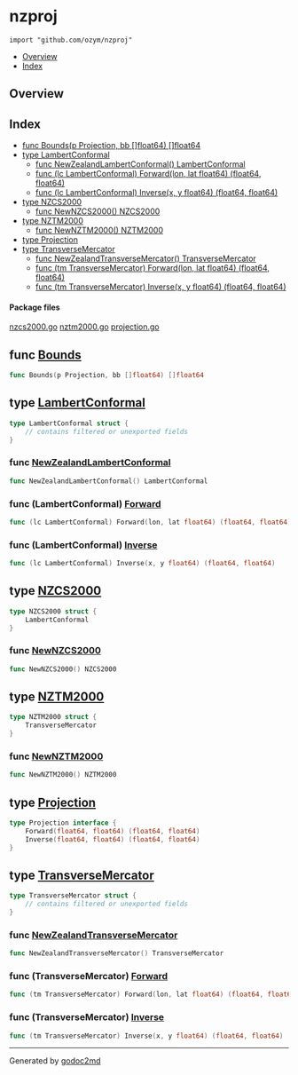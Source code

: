 

# nzproj
`import "github.com/ozym/nzproj"`

* [Overview](#pkg-overview)
* [Index](#pkg-index)

## <a name="pkg-overview">Overview</a>



## <a name="pkg-index">Index</a>
* [func Bounds(p Projection, bb []float64) []float64](#Bounds)
* [type LambertConformal](#LambertConformal)
  * [func NewZealandLambertConformal() LambertConformal](#NewZealandLambertConformal)
  * [func (lc LambertConformal) Forward(lon, lat float64) (float64, float64)](#LambertConformal.Forward)
  * [func (lc LambertConformal) Inverse(x, y float64) (float64, float64)](#LambertConformal.Inverse)
* [type NZCS2000](#NZCS2000)
  * [func NewNZCS2000() NZCS2000](#NewNZCS2000)
* [type NZTM2000](#NZTM2000)
  * [func NewNZTM2000() NZTM2000](#NewNZTM2000)
* [type Projection](#Projection)
* [type TransverseMercator](#TransverseMercator)
  * [func NewZealandTransverseMercator() TransverseMercator](#NewZealandTransverseMercator)
  * [func (tm TransverseMercator) Forward(lon, lat float64) (float64, float64)](#TransverseMercator.Forward)
  * [func (tm TransverseMercator) Inverse(x, y float64) (float64, float64)](#TransverseMercator.Inverse)


#### <a name="pkg-files">Package files</a>
[nzcs2000.go](/src/target/nzcs2000.go) [nztm2000.go](/src/target/nztm2000.go) [projection.go](/src/target/projection.go) 





## <a name="Bounds">func</a> [Bounds](/src/target/projection.go?s=139:188#L8)
``` go
func Bounds(p Projection, bb []float64) []float64
```



## <a name="LambertConformal">type</a> [LambertConformal](/src/target/nzcs2000.go?s=494:691#L19)
``` go
type LambertConformal struct {
    // contains filtered or unexported fields
}

```






### <a name="NewZealandLambertConformal">func</a> [NewZealandLambertConformal](/src/target/nzcs2000.go?s=2783:2833#L115)
``` go
func NewZealandLambertConformal() LambertConformal
```




### <a name="LambertConformal.Forward">func</a> (LambertConformal) [Forward](/src/target/nzcs2000.go?s=1768:1839#L74)
``` go
func (lc LambertConformal) Forward(lon, lat float64) (float64, float64)
```



### <a name="LambertConformal.Inverse">func</a> (LambertConformal) [Inverse](/src/target/nzcs2000.go?s=2104:2171#L87)
``` go
func (lc LambertConformal) Inverse(x, y float64) (float64, float64)
```



## <a name="NZCS2000">type</a> [NZCS2000](/src/target/nzcs2000.go?s=3068:3110#L128)
``` go
type NZCS2000 struct {
    LambertConformal
}

```






### <a name="NewNZCS2000">func</a> [NewNZCS2000](/src/target/nzcs2000.go?s=3112:3139#L132)
``` go
func NewNZCS2000() NZCS2000
```




## <a name="NZTM2000">type</a> [NZTM2000](/src/target/nztm2000.go?s=6374:6418#L258)
``` go
type NZTM2000 struct {
    TransverseMercator
}

```






### <a name="NewNZTM2000">func</a> [NewNZTM2000](/src/target/nztm2000.go?s=6420:6447#L262)
``` go
func NewNZTM2000() NZTM2000
```




## <a name="Projection">type</a> [Projection](/src/target/projection.go?s=16:137#L3)
``` go
type Projection interface {
    Forward(float64, float64) (float64, float64)
    Inverse(float64, float64) (float64, float64)
}
```









## <a name="TransverseMercator">type</a> [TransverseMercator](/src/target/nztm2000.go?s=429:644#L17)
``` go
type TransverseMercator struct {
    // contains filtered or unexported fields
}

```






### <a name="NewZealandTransverseMercator">func</a> [NewZealandTransverseMercator](/src/target/nztm2000.go?s=6152:6206#L246)
``` go
func NewZealandTransverseMercator() TransverseMercator
```




### <a name="TransverseMercator.Forward">func</a> (TransverseMercator) [Forward](/src/target/nztm2000.go?s=2737:2810#L128)
``` go
func (tm TransverseMercator) Forward(lon, lat float64) (float64, float64)
```



### <a name="TransverseMercator.Inverse">func</a> (TransverseMercator) [Inverse](/src/target/nztm2000.go?s=4153:4222#L178)
``` go
func (tm TransverseMercator) Inverse(x, y float64) (float64, float64)
```







- - -
Generated by [godoc2md](http://godoc.org/github.com/davecheney/godoc2md)
